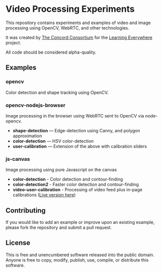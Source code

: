 # Video Processing Experiments

This repository contains experiments and examples of video and image processing
using OpenCV, WebRTC, and other technologies.

It was created by [The Concord Consortium](http://www.concord.org) for the
[Learning Everywhere](http://concord.org/learning-everywhere/) project.

All code should be considered alpha-quality.

## Examples

### opencv

Color detection and shape tracking using OpenCV.

### opencv-nodejs-browser

Image processing in the browser using WebRTC sent to OpenCV via node-opencv.

* **shape-detection** — Edge-detection using Canny, and polygon approximation
* **color-detection** — HSV color-detection
* **user-calibration** — Extension of the above with calibration sliders

### js-canvas

Image processing using pure Javascript on the canvas

* **color-detection** - Color detection and contour-finding
* **color-detection2** - Faster color detection and contour-finding
* **video-user-calibration** - Processing of video feed plus in-page calibrations ([Live version here](http://concord-consortium.github.io/video-processing-experiments/))

##  Contributing

If you would like to add an example or improve upon an existing example,
please fork the repository and submit a pull request.

## License

This is free and unencumbered software released into the public domain. Anyone is
free to copy, modify, publish, use, compile, or distribute this software.